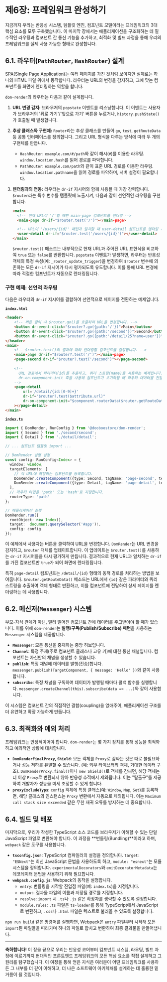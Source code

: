 # 제6장: 프레임워크 완성하기

지금까지 우리는 반응성 시스템, 템플릿 엔진, 컴포넌트 모델이라는 프레임워크의 3대 핵심 요소를 모두 구축했습니다. 이 마지막 장에서는 애플리케이션을 구조화하는 데 필수적인 라우팅과 컴포넌트 간 통신 기능을 추가하고, 최적화 및 빌드 과정을 통해 우리의 프레임워크를 실제 사용 가능한 형태로 완성합니다.

## 6.1. 라우터(`PathRouter`, `HashRouter`) 설계

SPA(Single Page Application)는 여러 페이지를 가진 것처럼 보이지만 실제로는 하나의 HTML 파일 위에서 동작합니다. 라우터는 URL의 변경을 감지하고, 그에 맞는 컴포넌트를 화면에 렌더링하는 역할을 합니다.

`dom-render`의 라우터는 다음과 같이 설계됩니다.

1.  **URL 변경 감지:** 브라우저의 `popstate` 이벤트를 리스닝합니다. 이 이벤트는 사용자가 브라우저의 '뒤로 가기'/'앞으로 가기' 버튼을 누르거나, `history.pushState()`가 호출될 때 발생합니다.

2.  **추상 클래스와 구현체:** `Router`라는 추상 클래스를 만들어 `go`, `test`, `getRouteData` 등 공통 인터페이스를 정의합니다. 그리고 URL 형식을 다루는 방식에 따라 두 개의 구현체를 만듭니다.
    -   `HashRouter`: `example.com/#/path`와 같이 해시(`#`)를 이용한 라우팅. `window.location.hash`를 읽어 경로를 파악합니다.
    -   `PathRouter`: `example.com/path`와 같이 표준 URL 경로를 이용한 라우팅. `window.location.pathname`을 읽어 경로를 파악하며, 서버 설정이 필요합니다.

3.  **렌더링과의 연동:** 라우터는 `dr-if` 지시어와 함께 사용될 때 가장 강력합니다. `$router`라는 특수 변수를 템플릿에 노출시켜, 다음과 같이 선언적인 라우팅을 구현합니다.

    ```html
    <main>
      <!-- 현재 URL이 '/'일 때만 main-page 컴포넌트를 렌더링 -->
      <main-page dr-if="$router.test('/')"></main-page>

      <!-- URL이 '/users/{id}' 패턴과 일치할 때 user-detail 컴포넌트를 렌더링 -->
      <user-detail dr-if="$router.test('/users/{id}')"></user-detail>
    </main>
    ```

    `$router.test()` 메소드는 내부적으로 현재 URL과 주어진 URL 표현식을 비교하여 `true` 또는 `false`를 반환합니다. `popstate` 이벤트가 발생하면, 라우터는 반응성 객체의 특정 속성(예: `_router_update_trigger`)을 변경하여 `$router` 변수에 의존하는 모든 `dr-if` 지시어가 다시 평가되도록 유도합니다. 이를 통해 URL 변경에 따라 적절한 컴포넌트가 자동으로 렌더링됩니다.

### 구현 예제: 선언적 라우팅

다음은 라우터와 `dr-if` 지시어를 결합하여 선언적으로 페이지를 전환하는 예제입니다.

**`index.html`**
```html
<header>
    <!-- 버튼 클릭 시 $router.go()를 호출하여 URL을 변경합니다. -->
    <button dr-event-click="$router?.go({path:'/'})">Main</button>
    <button dr-event-click="$router?.go({path:'/second'})">Second</button>
    <button dr-event-click="$router?.go({path:'/detail/25?name=user'})">Detail</button>
</header>
<main>
    <!-- $router.test()의 결과에 따라 렌더링할 컴포넌트를 결정합니다. -->
    <main-page dr-if="$router?.test('/')"></main-page>
    <page-second dr-if="$router?.test('/second')"></page-second>
    
    <!-- 
      URL 경로에서 파라미터(id)를 추출하고, 쿼리 스트링(name)을 사용하는 예제입니다.
      dr-on-component-init 훅을 사용해 컴포넌트가 초기화될 때 라우터 데이터를 전달합니다.
    -->
    <page-detail 
        url='/detail/{id:[0-9]+}' 
        dr-if="$router?.test($attribute.url)" 
        dr-on-component-init="$component.routerData($router.getRouteData($attribute.url))"
    ></page-detail>
</main>
```

**`index.ts`**
```typescript
import { DomRender, RunConfig } from '@dooboostore/dom-render';
import { Second } from './second/second';
import { Detail } from './detail/detail';

// ... 컴포넌트 템플릿 import ...

// DomRender 실행 설정
const config: RunConfig<Index> = {
  window: window,
  targetElements: [
    // 각 URL에 해당하는 컴포넌트를 등록합니다.
    DomRender.createComponent({type: Second, tagName: 'page-second', template: SecondTemplate}),
    DomRender.createComponent({type: Detail, tagName: 'page-detail', template: DetailTemplate})
  ],
  // 라우터 타입을 'path' 또는 'hash'로 지정합니다.
  routerType: 'path' 
};

// 애플리케이션 실행
DomRender.run({
  rootObject: new Index(),
  target:  document.querySelector('#app')!,
  config: config
});
```

이 예제에서 사용자는 버튼을 클릭하여 URL을 변경합니다. `DomRender`는 URL 변경을 감지하고, `$router` 객체를 업데이트합니다. 이 업데이트는 `$router.test()`를 사용하는 `dr-if` 지시어들을 다시 평가하게 만듭니다. 결과적으로 현재 URL과 일치하는 `dr-if`를 가진 컴포넌트만 `true`가 되어 화면에 렌더링됩니다.

특히 `page-detail` 컴포넌트는 `/detail/{id}` 형태의 동적 경로를 처리하는 방법을 보여줍니다. `$router.getRouteData()` 메소드는 URL에서 `{id}` 같은 파라미터와 쿼리 스트링을 추출하여 객체 형태로 반환하고, 이를 컴포넌트에 전달하여 상세 페이지를 렌더링하는 데 사용합니다.

## 6.2. 메신저(`Messenger`) 시스템

부모-자식 관계가 아닌, 멀리 떨어진 컴포넌트 간에 데이터를 주고받아야 할 때가 있습니다. 이를 위해 `dom-render`는 **발행/구독(Publish/Subscribe) 패턴**을 사용하는 `Messenger` 시스템을 제공합니다.

-   **`Messenger`**: 모든 통신을 중재하는 중앙 허브입니다.
-   **`Channel`**: 특정 주제(주로 컴포넌트 클래스나 고유 키)에 대한 통신 채널입니다. 컴포넌트는 자신만의 채널을 생성할 수 있습니다.
-   **`publish`**: 특정 채널에 데이터를 발행(전송)합니다. `messenger.publish(TargetComponent, { message: 'Hello' })`와 같이 사용합니다.
-   **`subscribe`**: 특정 채널을 구독하여 데이터가 발행될 때마다 콜백 함수를 실행합니다. `messenger.createChannel(this).subscribe(data => ...)`와 같이 사용합니다.

이 시스템은 컴포넌트 간의 직접적인 결합(coupling)을 없애주어, 애플리케이션 구조를 더 유연하고 확장 가능하게 만듭니다.

## 6.3. 최적화와 예외 처리

프레임워크는 안정적이어야 합니다. `dom-render`는 몇 가지 장치를 통해 성능을 최적화하고 예외적인 상황에 대처합니다.

-   **`DomRenderFinalProxy`, `Shield`**: 모든 객체를 `Proxy`로 감싸는 것은 때로 불필요하거나 성능 저하를 유발할 수 있습니다. (예: 외부 라이브러리 객체, 거대한 데이터 구조). `DomRenderProxy.final()`이나 `new Shield()`로 객체를 감싸면, 해당 객체는 더 이상 `Proxy`로 변환되지 않아 반응성 추적에서 제외됩니다. 이는 "탈출구"를 제공하여 개발자가 성능을 미세 조정할 수 있게 합니다.
-   **`proxyExcludeTyps`**: `config` 객체에 특정 클래스(예: `Window`, `Map`, `Set`)를 등록하면, 해당 클래스의 인스턴스는 `Proxy` 변환에서 자동으로 제외됩니다. 이는 `Maximum call stack size exceeded` 같은 무한 재귀 오류를 방지하는 데 중요합니다.

## 6.4. 빌드 및 배포

마지막으로, 우리가 작성한 TypeScript 소스 코드를 브라우저가 이해할 수 있는 단일 JavaScript 파일로 변환해야 합니다. 이 과정을 **번들링(Bundling)**이라고 하며, `webpack` 같은 도구를 사용합니다.

-   **`tsconfig.json`**: TypeScript 컴파일러의 설정을 정의합니다. `target: "ESNext"`는 최신 JavaScript 문법을 사용하도록 하고, `module: "esnext"`는 모듈 시스템을 정의합니다. `experimentalDecorators`와 `emitDecoratorMetadata`는 데코레이터 문법을 사용하기 위해 필요합니다.
-   **`webpack.config.js`**: Webpack의 동작을 설정합니다.
    -   `entry`: 번들링을 시작할 진입점 파일(예: `index.ts`)을 지정합니다.
    -   `output`: 결과물 파일의 이름과 저장될 경로를 지정합니다.
    -   `resolve`: `import` 시 `.ts`나 `.js` 같은 확장자를 생략할 수 있도록 설정합니다.
    -   `module.rules`: `.ts` 파일은 `ts-loader`를 통해 TypeScript에서 JavaScript로 변환하고, `.css`나 `.html` 파일은 텍스트로 불러올 수 있도록 설정합니다.

`npm run build` 같은 명령어를 실행하면, Webpack은 `entry` 파일부터 시작해 모든 `import`된 파일들을 따라가며 하나의 파일로 합치고 변환하여 최종 결과물을 만들어냅니다.

--- 

**축하합니다!** 이 장을 끝으로 우리는 반응성 코어부터 컴포넌트 시스템, 라우팅, 빌드 과정에 이르기까지 현대적인 프론트엔드 프레임워크의 모든 핵심 요소를 직접 설계하고 그 원리를 탐구했습니다. 이 여정을 통해 얻은 지식은 여러분이 어떤 프레임워크를 사용하든 그 내부를 더 깊이 이해하고, 더 나은 소프트웨어 아키텍처를 설계하는 데 훌륭한 밑거름이 될 것입니다.
